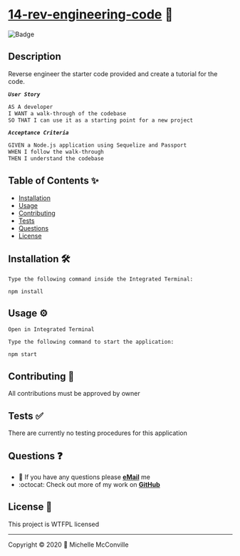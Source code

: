# [14-rev-engineering-code](https://docs.google.com/document/d/1XBkkvP796ZekjKfOqzpslqTFBBMJDUoEKVW-_GvjxIQ/edit?usp=sharing) 🔗

![Badge](https://img.shields.io/badge/license-WTFPL-f20707)

## Description

Reverse engineer the starter code provided and create a tutorial for the code.

***`User Story`***

```md
AS A developer
I WANT a walk-through of the codebase
SO THAT I can use it as a starting point for a new project
```

***`Acceptance Criteria`***

```md
GIVEN a Node.js application using Sequelize and Passport
WHEN I follow the walk-through
THEN I understand the codebase
```

## Table of Contents ✨

* [Installation](#installation)
* [Usage](#usage)
* [Contributing](#contributing)
* [Tests](#tests)
* [Questions](#questions)
* [License](#license)

## Installation 🛠️ <a name="installation"></a>

```node
Type the following command inside the Integrated Terminal:

npm install
```

## Usage ⚙️ <a name="usage"></a>

`Open in Integrated Terminal`

```node
Type the following command to start the application:

npm start
```

## Contributing 🤝 <a name="contributing"></a>

All contributions must be approved by owner

## Tests ✅ <a name="tests"></a>

There are currently no testing procedures for this application

## Questions ❓ <a name="questions"></a>

* 📧 If you have any questions please [**eMail**](mailto:dev.mchel@gmail.com) me
* :octocat: Check out more of my work on [**GitHub**](https://github.com/MichelleMcConville)

## License 📝 <a name="license"></a>

This project is WTFPL licensed

---

 Copyright ©️ 2020 🌷 Michelle McConville
